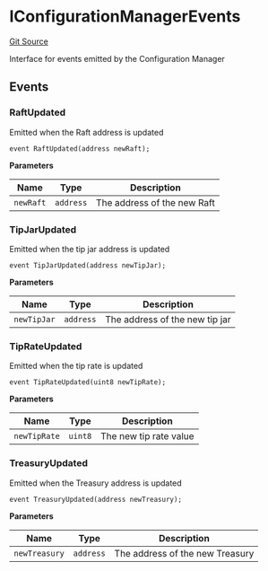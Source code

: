 # IConfigurationManagerEvents
[Git Source](https://github.com/OasisDEX/summer-earn-protocol/blob/02b633fc64591288020c32f3fcb6421ab62209d5/src/events/IConfigurationManagerEvents.sol)

Interface for events emitted by the Configuration Manager


## Events
### RaftUpdated
Emitted when the Raft address is updated


```solidity
event RaftUpdated(address newRaft);
```

**Parameters**

|Name|Type|Description|
|----|----|-----------|
|`newRaft`|`address`|The address of the new Raft|

### TipJarUpdated
Emitted when the tip jar address is updated


```solidity
event TipJarUpdated(address newTipJar);
```

**Parameters**

|Name|Type|Description|
|----|----|-----------|
|`newTipJar`|`address`|The address of the new tip jar|

### TipRateUpdated
Emitted when the tip rate is updated


```solidity
event TipRateUpdated(uint8 newTipRate);
```

**Parameters**

|Name|Type|Description|
|----|----|-----------|
|`newTipRate`|`uint8`|The new tip rate value|

### TreasuryUpdated
Emitted when the Treasury address is updated


```solidity
event TreasuryUpdated(address newTreasury);
```

**Parameters**

|Name|Type|Description|
|----|----|-----------|
|`newTreasury`|`address`|The address of the new Treasury|


